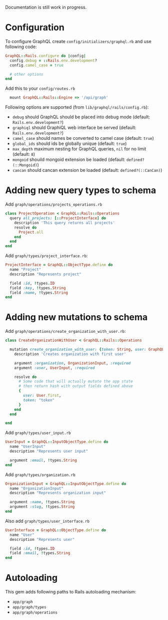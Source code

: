 Documentation is still work in progress.

# Configuration

To configure GraphQL create `config/initializers/graphql.rb` and use following code:

```ruby
GraphQL::Rails.configure do |config|
  config.debug = ::Rails.env.development?
  config.camel_case = true

  # other options
end
```

Add this to your `config/routes.rb`

```ruby
  mount GraphQL::Rails::Engine => '/api/graph'
```

Following options are supported (from `lib/graphql/rails/config.rb`):
* `debug` should GraphQL should be placed into debug mode (default: `Rails.env.development?`)
* `graphiql` should GraphiQL web interface be served (default: `Rails.env.development?`)
* `camel_case` should names be converted to camel case (default: `true`)
* `global_ids` should ids be globally unique (default: `true`)
* `max_depth` maximum nesting for GraphQL queries, `nil` for no limit (default: `8`)
* `mongoid` shouild mongoid extension be loaded (default: `defined?(::Mongoid)`)
* `cancan` should cancan extension be loaded (default: `defined?(::CanCan)`)


# Adding new query types to schema

Add `graph/operations/projects_operations.rb`

```ruby
class ProjectOperation < GraphQL::Rails::Operations
  query all_projects: [::ProjectInterface] do
    description 'This query returns all projects'
    resolve do
      Project.all
    end
  end
end
```

Add `graph/types/project_interface.rb`:

```ruby
ProjectInterface = GraphQL::ObjectType.define do
  name "Project"
  description "Represents project"

  field :id, !types.ID
  field :key, !types.String
  field :name, !types.String
end
```

# Adding new mutations to schema

Add `graph/operations/create_organization_with_user.rb`:

```ruby
class CreateOrganizationWithUser < GraphQL::Rails::Operations

  mutation create_organization_with_user: {token: String, user: GraphQL::Rails::Types.resolve(UserInterface)} do
    description 'Creates organization with first user'

    argument :organization, OrganizationInput, :required
    argument :user, UserInput, :required

    resolve do
      # Some code that will actually mutate the app state
      # then return hash with output fields defined above
      {
        user: User.first,
        token: "token"
      }
    end
  end

end
```

Add `graph/types/user_input.rb`

```ruby
UserInput = GraphQL::InputObjectType.define do
  name "UserInput"
  description "Represents user input"

  argument :email, !types.String
end
```

Add `graph/types/organization.rb`

```ruby
OrganizationInput = GraphQL::InputObjectType.define do
  name "OrganizationInput"
  description "Represents organization input"

  argument :name, !types.String
  argument :slug, !types.String
end
```

Also add `graph/types/user_interface.rb`

```ruby
UserInterface = GraphQL::ObjectType.define do
  name "User"
  description "Represents user"

  field :id, !types.ID
  field :email, !types.String
end
```

# Autoloading

This gem adds following paths to Rails autoloading mechanism:
* `app/graph`
* `app/graph/types`
* `app/graph/operations`

